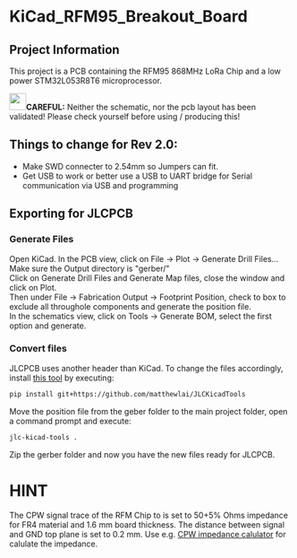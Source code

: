 # KiCad_RFM95_Breakout_Board


## Project Information
This project is a PCB containing the RFM95 868MHz LoRa Chip and a low power STM32L053R8T6 microprocessor.

<img src="https://pngroyale.com/wp-content/uploads/2022/02/warning-sign-attention-warning-exclamation-mark-vector-graph.png" width="30">**CAREFUL:** Neither the schematic, nor the pcb layout has been validated! Please check yourself before using / producing this!

## Things to change for Rev 2.0:
- Make SWD connecter to 2.54mm so Jumpers can fit.
- Get USB to work or better use a USB to UART bridge for Serial communication via USB and programming

## Exporting for JLCPCB
### Generate Files
Open KiCad. In the PCB view, click on File -> Plot -> Generate Drill Files...\
Make sure the Output directory is "gerber/"\
Click on Generate Drill Files and Generate Map files, close the window and click on Plot.\
Then under File -> Fabrication Output -> Footprint Position, check to box to exclude all throughole components and generate the position file.\
In the schematics view, click on Tools -> Generate BOM, select the first option and generate.
### Convert files
JLCPCB uses another header than KiCad. To change the files accordingly, install [this tool](https://github.com/matthewlai/JLCKicadTools) by executing:
```bash
pip install git+https://github.com/matthewlai/JLCKicadTools
```
Move the position file from the geber folder to the main project folder, open a command prompt and execute:
```bash
jlc-kicad-tools .
```
Zip the gerber folder and now you have the new files ready for JLCPCB.

# HINT
The CPW signal trace of the RFM Chip to is set to 50+5% Ohms impedance for FR4 material and 1.6 mm board thickness. The distance between signal and GND top plane is set to 0.2 mm.
Use e.g. [ CPW impedance calulator](https://chemandy.com/calculators/coplanar-waveguide-with-ground-calculator.htm) for calulate the impedance.
